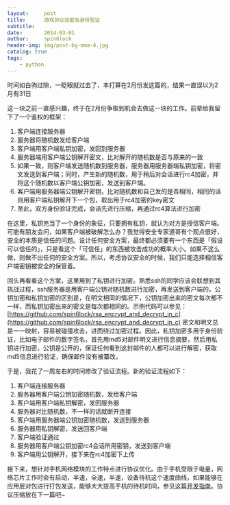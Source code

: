 ```yaml
---
layout:     post
title:      游戏协议加密及身份验证
subtitle:   
date:       2014-03-01
author:     spin6lock
header-img: img/post-bg-mma-4.jpg
catalog: true
tags:
    - python
---
```

时间如白驹过隙，一眨眼就过去了，本打算在2月份发这篇的，结果一直误以为2月有31日

这一块之前一直感兴趣，终于在2月份争取到机会去做这一块的工作。前辈给我留下了一个鉴权的框架：

1. 客户端连接服务器
1. 服务器将随机数发给客户端
1. 客户端用客户端私钥加密，发回到服务器
1. 服务器端用客户端公钥解开密文，比对解开的随机数是否与原来的一致
1. 如果一致，则客户端发送随机数到服务器，服务器用服务器端私钥加密，将密文发送到客户端；同时，产生新的随机数，用于稍后对会话进行rc4加密，并将这个随机数以客户端公钥加密，发送到客户端。
1. 客户端用服务器端公钥解开密钥，比对随机数和自己发的是否相同，相同的话则用客户端私钥解开下一个包，取出用于rc4加密的key密文
1. 至此，双方身份验证完成，会话先进行压缩，再通过rc4算法进行加密

在这里，私钥充当了一个身份的象征，只要拥有私钥，就认为对方是授信客户端。可能有朋友会问，如果客户端被破解怎么办？我觉得安全专家道哥有个观点很好，安全的本质是信任的问题。设计任何安全方案，最终都必须要有一个东西是「假设可以信任的」，只是看这个「可信任」的东西被攻击成功的概率大小。如果不这么做，则做不出任何的安全方案。所以，考虑协议安全的时候，我们只能选择相信客户端密钥被安全的保管着。

回头再看看这个方案，这里用到了私钥进行加密。熟悉ssh的同学应该会联想到其挑战过程，ssh服务器是用客户端公钥对随机数进行加密，再发送到客户端的。公钥加密和私钥加密的区别是，在明文相同的情况下，公钥加密出来的密文每次都不一样，而私钥加密出来的密文是每次都相同的。示例代码可以参见： [https://github.com/spin6lock/rsa_encrypt_and_decrypt_in_c](https://github.com/spin6lock/rsa_encrypt_and_decrypt_in_c) 密文和明文总是一一映射，容易被碰撞攻击，进而绕过加密过程。因此，私钥加密多用于身份验证，比如电子邮件的数字签名，首先用md5对邮件明文进行信息摘要，然后用私钥进行加密，公钥是公开的，保证任何看到这封邮件的人都可以进行解密，获取md5信息进行验证，确保邮件没有被纂改。

于是，我花了一周左右的时间修改了验证流程。新的验证流程如下：

1. 客户端连接服务器
1. 服务器用客户端公钥加密随机数，发给客户端
1. 客户端用客户端私钥解密，发回服务器
1. 服务器对比随机数，不一样的话就断开连接
1. 客户端用服务器端公钥加密随机数，发送到服务器
1. 服务器用私钥解密，发送回客户端
1. 客户端验证通过
1. 服务器用客户端公钥加密rc4会话所用密钥，发送到客户端
1. 客户端用公钥解开，接下来在rc4加密下上传

接下来，想针对手机网络模块的工作特点进行协议优化。由于手机受限于电量，网络芯片工作时会有启动，半速，全速，半速，设备待机这个速度曲线，如果能够在应用层对包进行打包发送，能够大大提高手机的待机时间，参见这篇[开发指南](http://developer.android.com/training/efficient-downloads/efficient-network-access.html)。协议压缩放在下一篇吧~
